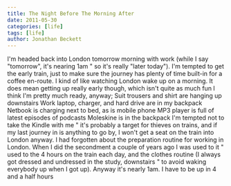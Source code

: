 ```yaml
---
title: The Night Before The Morning After
date: 2011-05-30
categories: [life]
tags: [life]
author: Jonathan Beckett
---
```


I'm headed back into London tomorrow morning with work (while I say "tomorrow", it's nearing 1am " so it's really "later today"). I'm tempted to get the early train, just to make sure the journey has plenty of time built-in for a coffee en-route. I kind of like watching London wake up on a morning. It does mean getting up really early though, which isn't quite as much fun I think I'm pretty much ready, anyway; Suit trousers and shirt are hanging up downstairs Work laptop, charger, and hard drive are in my backpack Netbook is charging next to bed, as is mobile phone MP3 player is full of latest episodes of podcasts Moleskine is in the backpack I'm tempted not to take the Kindle with me " it's probably a target for thieves on trains, and if my last journey in is anything to go by, I won't get a seat on the train into London anyway. I had forgotten about the preparation routine for working in London. When I did the secondment a couple of years ago I was used to it " used to the 4 hours on the train each day, and the clothes routine (I always got dressed and undressed in the study, downstairs " to avoid waking everybody up when I got up). Anyway it's nearly 1am. I have to be up in 4 and a half hours